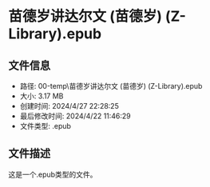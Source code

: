 ﻿# 苗德岁讲达尔文 (苗德岁) (Z-Library).epub

## 文件信息
- 路径: 00-temp\苗德岁讲达尔文 (苗德岁) (Z-Library).epub
- 大小: 3.17 MB
- 创建时间: 2024/4/27 22:28:25
- 最后修改时间: 2024/4/22 11:46:29
- 文件类型: .epub

## 文件描述
这是一个.epub类型的文件。

